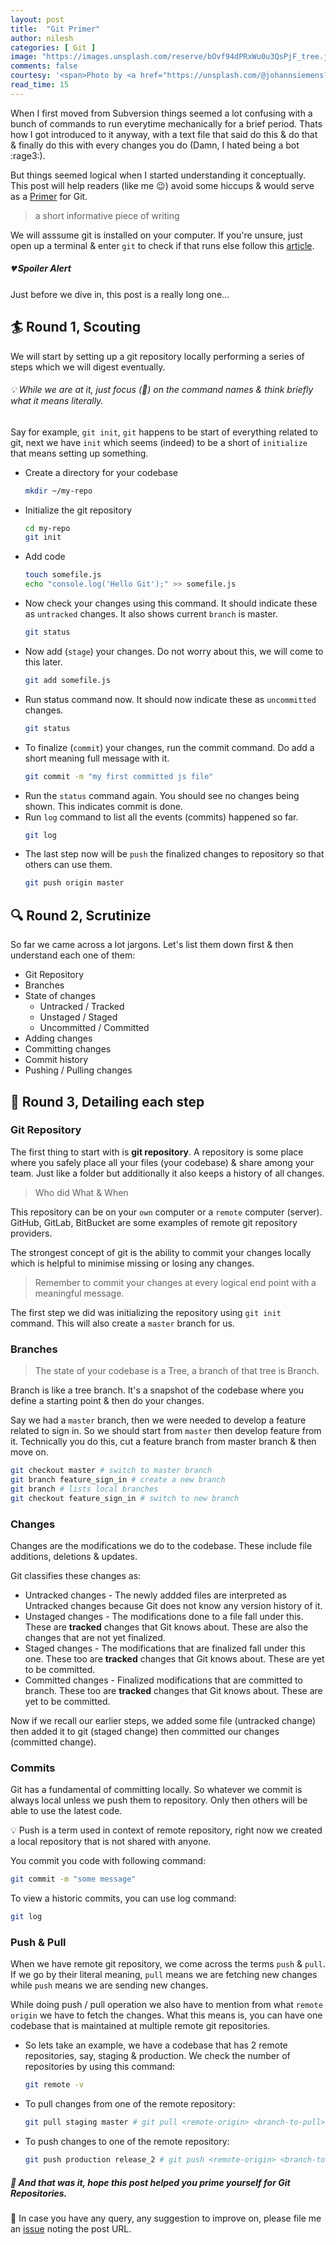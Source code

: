```yaml
---
layout: post
title:  "Git Primer"
author: nilesh
categories: [ Git ]
image: "https://images.unsplash.com/reserve/bOvf94dPRxWu0u3QsPjF_tree.jpg?ixlib=rb-1.2.1&ixid=eyJhcHBfaWQiOjEyMDd9&auto=format&fit=crop&w=1055&q=80"
comments: false
courtesy: '<span>Photo by <a href="https://unsplash.com/@johannsiemens?utm_source=unsplash&amp;utm_medium=referral&amp;utm_content=creditCopyText">Johann Siemens</a> on <a href="https://unsplash.com/@johannsiemens?utm_source=unsplash&amp;utm_medium=referral&amp;utm_content=creditCopyText">Unsplash</a></span>'
read_time: 15
---
```


When I first moved from Subversion things seemed a lot confusing with a bunch of commands to run everytime mechanically for a brief period. Thats how I got introduced to it anyway, with a text file that said do this & do that & finally do this with every changes you do (Damn, I hated being a bot :rage3:).

But things seemed logical when I started understanding it conceptually. This post will help readers (like me :wink:) avoid some hiccups & would serve as a [Primer](https://www.merriam-webster.com/dictionary/primer) for Git.
> a short informative piece of writing

We will asssume git is installed on your computer. If you're unsure, just open up a terminal & enter `git` to check if that runs else follow this [article](https://git-scm.com/book/en/v2/Getting-Started-Installing-Git).

##### :broken_heart: Spoiler Alert
Just before we dive in, this post is a really long one...

## :surfer: Round 1, Scouting
We will start by setting up a git repository locally performing a series of steps which we will digest eventually. 

###### :bulb: While we are at it, just focus (:eyes:) on the command names & think briefly what it means literally.

Say for example, `git init`, `git` happens to be start of everything related to git, next we have `init` which seems  (indeed) to be a short of `initialize` that means setting up something.

- Create a directory for your codebase
    ```bash
    mkdir ~/my-repo
    ```
-  Initialize the git repository
    ```bash
    cd my-repo
    git init
    ```
- Add code
    ```bash
    touch somefile.js
    echo "console.log('Hello Git');" >> somefile.js
    ```
- Now check your changes using this command. It should indicate these as `untracked` changes. It also shows current `branch` is master.
    ```bash
    git status
    ```
- Now add (`stage`) your changes. Do not worry about this, we will come to this later.
    ```bash
    git add somefile.js
    ```
- Run status command now. It should now indicate these as `uncommitted` changes.
    ```bash
    git status
    ```
- To finalize (`commit`) your changes, run the commit command. Do add a short meaning full message with it.
    ```bash
    git commit -m "my first committed js file"
    ```
- Run the `status` command again. You should see no changes being shown. This indicates commit is done.
- Run `log` command to list all the events (commits) happened so far.
    ```bash
    git log
    ```
- The last step now will be `push` the finalized changes to repository so that others can use them.
    ```bash
    git push origin master
    ```

## :mag: Round 2, Scrutinize
So far we came across a lot jargons. Let's list them down first & then understand each one of them:
- Git Repository
- Branches
- State of changes
    - Untracked / Tracked
    - Unstaged / Staged
    - Uncommitted / Committed
- Adding changes
- Committing changes
- Commit history
- Pushing / Pulling changes


## :dart: Round 3, Detailing each step
### Git Repository
The first thing to start with is **git repository**. A repository is some place where you safely place all your files (your codebase) & share among your team. Just like a folder but additionally it also keeps a history of all changes.
> Who did What & When

This repository can be on your `own` computer or a `remote` computer (server). GitHub, GitLab, BitBucket are some examples of remote git repository providers.

The strongest concept of git is the ability to commit your changes locally which is helpful to minimise missing or losing any changes.
> Remember to commit your changes at every logical end point with a meaningful message.

The first step we did was initializing the repository using `git init` command. This will also create a `master` branch for us.

### Branches
> The state of your codebase is a Tree, a branch of that tree is Branch.

Branch is like a tree branch. It's a snapshot of the codebase where you define a starting point & then do your changes.

Say we had a `master` branch, then we were needed to develop a feature related to sign in. So we should start from `master` then develop feature from it. Technically you do this, cut a feature branch from master branch & then move on.

```bash
git checkout master # switch to master branch
git branch feature_sign_in # create a new branch
git branch # lists local branches
git checkout feature_sign_in # switch to new branch
```

### Changes
Changes are the modifications we do to the codebase. These include file additions, deletions & updates.

Git classifies these changes as:
- Untracked changes - The newly addded files are interpreted as Untracked changes because Git does not know any version history of it.
- Unstaged changes - The modifications done to a file fall under this. These are **tracked** changes that Git knows about. These are also the changes that are not yet finalized.
- Staged changes - The modifications that are finalized fall under this one. These too are **tracked** changes that Git knows about. These are yet to be committed.
- Committed changes - Finalized modifications that are committed to branch. These too are **tracked** changes that Git knows about. These are yet to be committed.

Now if we recall our earlier steps, we added some file (untracked change) then added it to git (staged change) then committed our changes (committed change).

### Commits
Git has a fundamental of committing locally. So whatever we commit is always local unless we push them to repository.
Only then others will be able to use the latest code.

:bulb: Push is a term used in context of remote repository, right now we created a local repository that is not shared with anyone.

You commit you code with following command:
```bash
git commit -m "some message"
```
To view a historic commits, you can use log command:
```bash
git log
```

### Push & Pull
When we have remote git repository, we come across the terms `push` & `pull`. If we go by their literal meaning, `pull` means we are fetching new changes while `push` means we are sending new changes.

While doing push / pull operation we also have to mention from what `remote origin` we have to fetch the changes.
What this means is, you can have one codebase that is maintained at multiple remote git repositories.

- So lets take an example, we have a codebase that has 2 remote repositories, say, staging & production. We check the number of repositories by using this command:
    ```bash
    git remote -v
    ```
- To pull changes from one of the remote repository:
    ```bash
    git pull staging master # git pull <remote-origin> <branch-to-pull>
    ```
- To push changes to one of the remote repository:
    ```bash
    git push production release_2 # git push <remote-origin> <branch-to-push>
    ```

##### :tada: And that was it, hope this post helped you prime yourself for Git Repositories.

:speech_balloon: In case you have any query, any suggestion to improve on, please file me an [issue](https://github.com/shiptwo/shiptwo.github.io/issues) noting the post URL.